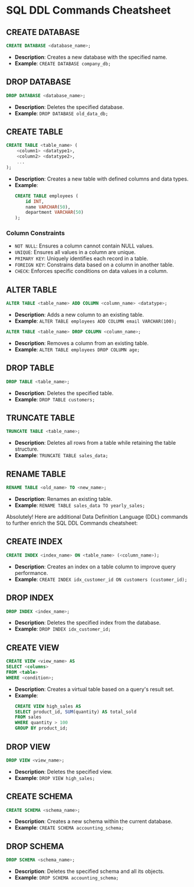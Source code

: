 # SQL DDL Commands Cheatsheet

## CREATE DATABASE

```sql
CREATE DATABASE <database_name>;
```

- **Description**: Creates a new database with the specified name.
- **Example**: `CREATE DATABASE company_db;`

## DROP DATABASE

```sql
DROP DATABASE <database_name>;
```

- **Description**: Deletes the specified database.
- **Example**: `DROP DATABASE old_data_db;`

## CREATE TABLE

```sql
CREATE TABLE <table_name> (
    <column1> <datatype1>,
    <column2> <datatype2>,
    ...
);
```

- **Description**: Creates a new table with defined columns and data types.
- **Example**: 
  ```sql
  CREATE TABLE employees (
      id INT,
      name VARCHAR(50),
      department VARCHAR(50)
  );
  ```

### Column Constraints

- `NOT NULL`: Ensures a column cannot contain NULL values.
- `UNIQUE`: Ensures all values in a column are unique.
- `PRIMARY KEY`: Uniquely identifies each record in a table.
- `FOREIGN KEY`: Constrains data based on a column in another table.
- `CHECK`: Enforces specific conditions on data values in a column.

## ALTER TABLE

```sql
ALTER TABLE <table_name> ADD COLUMN <column_name> <datatype>;
```

- **Description**: Adds a new column to an existing table.
- **Example**: `ALTER TABLE employees ADD COLUMN email VARCHAR(100);`

```sql
ALTER TABLE <table_name> DROP COLUMN <column_name>;
```

- **Description**: Removes a column from an existing table.
- **Example**: `ALTER TABLE employees DROP COLUMN age;`

## DROP TABLE

```sql
DROP TABLE <table_name>;
```

- **Description**: Deletes the specified table.
- **Example**: `DROP TABLE customers;`

## TRUNCATE TABLE

```sql
TRUNCATE TABLE <table_name>;
```

- **Description**: Deletes all rows from a table while retaining the table structure.
- **Example**: `TRUNCATE TABLE sales_data;`

## RENAME TABLE

```sql
RENAME TABLE <old_name> TO <new_name>;
```

- **Description**: Renames an existing table.
- **Example**: `RENAME TABLE sales_data TO yearly_sales;`


Absolutely! Here are additional Data Definition Language (DDL) commands to further enrich the SQL DDL Commands cheatsheet:

## CREATE INDEX

```sql
CREATE INDEX <index_name> ON <table_name> (<column_name>);
```

- **Description**: Creates an index on a table column to improve query performance.
- **Example**: `CREATE INDEX idx_customer_id ON customers (customer_id);`

## DROP INDEX

```sql
DROP INDEX <index_name>;
```

- **Description**: Deletes the specified index from the database.
- **Example**: `DROP INDEX idx_customer_id;`

## CREATE VIEW

```sql
CREATE VIEW <view_name> AS
SELECT <columns>
FROM <table>
WHERE <condition>;
```

- **Description**: Creates a virtual table based on a query's result set.
- **Example**: 
  ```sql
  CREATE VIEW high_sales AS
  SELECT product_id, SUM(quantity) AS total_sold
  FROM sales
  WHERE quantity > 100
  GROUP BY product_id;
  ```

## DROP VIEW

```sql
DROP VIEW <view_name>;
```

- **Description**: Deletes the specified view.
- **Example**: `DROP VIEW high_sales;`

## CREATE SCHEMA

```sql
CREATE SCHEMA <schema_name>;
```

- **Description**: Creates a new schema within the current database.
- **Example**: `CREATE SCHEMA accounting_schema;`

## DROP SCHEMA

```sql
DROP SCHEMA <schema_name>;
```

- **Description**: Deletes the specified schema and all its objects.
- **Example**: `DROP SCHEMA accounting_schema;`

